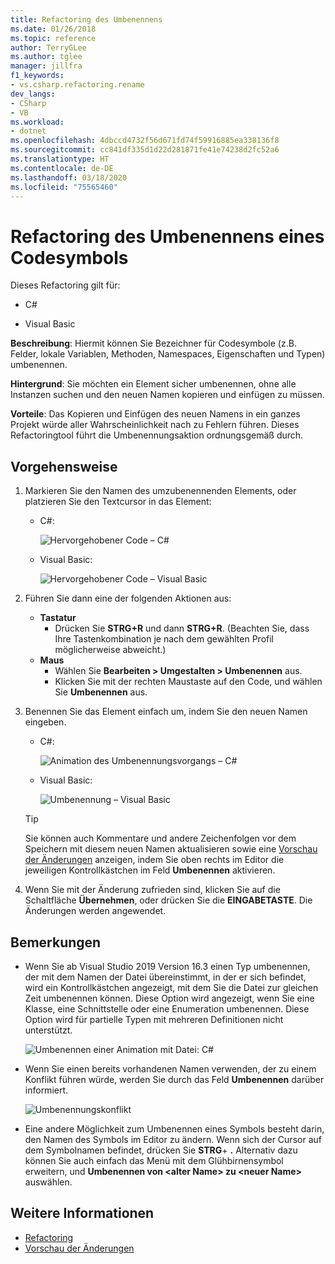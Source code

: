 ```yaml
---
title: Refactoring des Umbenennens
ms.date: 01/26/2018
ms.topic: reference
author: TerryGLee
ms.author: tglee
manager: jillfra
f1_keywords:
- vs.csharp.refactoring.rename
dev_langs:
- CSharp
- VB
ms.workload:
- dotnet
ms.openlocfilehash: 4dbccd4732f56d671fd74f59916885ea338136f8
ms.sourcegitcommit: cc841df335d1d22d281871fe41e74238d2fc52a6
ms.translationtype: HT
ms.contentlocale: de-DE
ms.lasthandoff: 03/18/2020
ms.locfileid: "75565460"
---
```

# <a name="rename-a-code-symbol-refactoring"></a>Refactoring des Umbenennens eines Codesymbols

Dieses Refactoring gilt für:

- C#

- Visual Basic

**Beschreibung**: Hiermit können Sie Bezeichner für Codesymbole (z.B. Felder, lokale Variablen, Methoden, Namespaces, Eigenschaften und Typen) umbenennen.

**Hintergrund**: Sie möchten ein Element sicher umbenennen, ohne alle Instanzen suchen und den neuen Namen kopieren und einfügen zu müssen.

**Vorteile**: Das Kopieren und Einfügen des neuen Namens in ein ganzes Projekt würde aller Wahrscheinlichkeit nach zu Fehlern führen. Dieses Refactoringtool führt die Umbenennungsaktion ordnungsgemäß durch.

## <a name="how-to"></a>Vorgehensweise

1. Markieren Sie den Namen des umzubenennenden Elements, oder platzieren Sie den Textcursor in das Element:

   - C#:

       ![Hervorgehobener Code – C#](media/rename-highlight-cs.png)

   - Visual Basic:

       ![Hervorgehobener Code – Visual Basic](media/rename-highlight-vb.png)

2. Führen Sie dann eine der folgenden Aktionen aus:

   - **Tastatur**
      - Drücken Sie **STRG+R** und dann **STRG+R**. (Beachten Sie, dass Ihre Tastenkombination je nach dem gewählten Profil möglicherweise abweicht.)
   - **Maus**
      - Wählen Sie **Bearbeiten > Umgestalten > Umbenennen** aus.
      - Klicken Sie mit der rechten Maustaste auf den Code, und wählen Sie **Umbenennen** aus.

3. Benennen Sie das Element einfach um, indem Sie den neuen Namen eingeben.

   - C#:

      ![Animation des Umbenennungsvorgangs – C#](media/rename-animated-cs.gif)

   - Visual Basic:

      ![Umbenennung – Visual Basic](media/rename-rename-vb.png)

   > [!TIP]
   > Sie können auch Kommentare und andere Zeichenfolgen vor dem Speichern mit diesem neuen Namen aktualisieren sowie eine [Vorschau der Änderungen](../../ide/preview-changes.md) anzeigen, indem Sie oben rechts im Editor die jeweiligen Kontrollkästchen im Feld **Umbenennen** aktivieren.

4. Wenn Sie mit der Änderung zufrieden sind, klicken Sie auf die Schaltfläche **Übernehmen**, oder drücken Sie die **EINGABETASTE**. Die Änderungen werden angewendet.

## <a name="remarks"></a>Bemerkungen

- Wenn Sie ab Visual Studio 2019 Version 16.3 einen Typ umbenennen, der mit dem Namen der Datei übereinstimmt, in der er sich befindet, wird ein Kontrollkästchen angezeigt, mit dem Sie die Datei zur gleichen Zeit umbenennen können. Diese Option wird angezeigt, wenn Sie eine Klasse, eine Schnittstelle oder eine Enumeration umbenennen. Diese Option wird für partielle Typen mit mehreren Definitionen nicht unterstützt.

   ![Umbenennen einer Animation mit Datei: C#](media/rename-with-file-animated-cs.gif)

- Wenn Sie einen bereits vorhandenen Namen verwenden, der zu einem Konflikt führen würde, werden Sie durch das Feld **Umbenennen** darüber informiert.

   ![Umbenennungskonflikt](media/rename-conflict-cs.png)

- Eine andere Möglichkeit zum Umbenennen eines Symbols besteht darin, den Namen des Symbols im Editor zu ändern. Wenn sich der Cursor auf dem Symbolnamen befindet, drücken Sie **STRG**+ **.** Alternativ dazu können Sie auch einfach das Menü mit dem Glühbirnensymbol erweitern, und **Umbenennen von \<alter Name> zu \<neuer Name>** auswählen.

## <a name="see-also"></a>Weitere Informationen

- [Refactoring](../refactoring-in-visual-studio.md)
- [Vorschau der Änderungen](../../ide/preview-changes.md)
